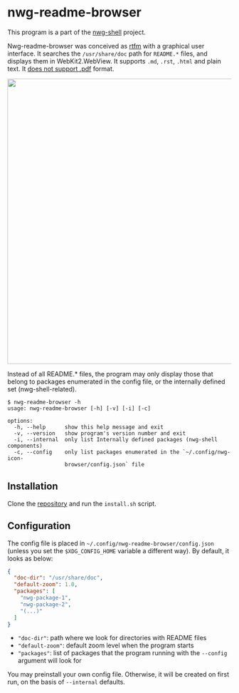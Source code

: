 # nwg-readme-browser

This program is a part of the [nwg-shell](https://nwg-piotr.github.io/nwg-shell) project.

Nwg-readme-browser was conceived as [rtfm](https://en.wikipedia.org/wiki/RTFM) with a graphical user interface. 
It searches the `/usr/share/doc` path for `README.*` files, and displays them in WebKit2.WebView. 
It supports `.md`, `.rst`, `.html` and plain text. It <u>does not support .pdf</u> format. 

<a href="https://github.com/nwg-piotr/nwg-readme-browser/assets/20579136/56d94b95-d765-4e1a-9489-26e1ac4f9a19"><img src="https://github.com/nwg-piotr/nwg-readme-browser/assets/20579136/56d94b95-d765-4e1a-9489-26e1ac4f9a19" width=640></a>


Instead of all README.* files, the program may only display those that belong to packages enumerated in the config file, 
or the internally defined set (nwg-shell-related).

```text
$ nwg-readme-browser -h
usage: nwg-readme-browser [-h] [-v] [-i] [-c]

options:
  -h, --help      show this help message and exit
  -v, --version   show program's version number and exit
  -i, --internal  only list Internally defined packages (nwg-shell components)
  -c, --config    only list packages enumerated in the `~/.config/nwg-icon-
                  browser/config.json` file
```

## Installation

Clone the [repository](https://github.com/nwg-piotr/nwg-readme-browser) and run the `install.sh` script.

## Configuration

The config file is placed in `~/.config/nwg-readme-browser/config.json` (unless you set the `$XDG_CONFIG_HOME` variable
a different way). By default, it looks as below:

```json
{
  "doc-dir": "/usr/share/doc",
  "default-zoom": 1.0,
  "packages": [
    "nwg-package-1",
    "nwg-package-2",
    "(...)"
  ]
}
```

- `"doc-dir"`: path where we look for directories with README files
- `"default-zoom"`: default zoom level when the program starts
- `"packages"`: list of packages that the program running with the `--config` argument will look for

You may preinstall your own config file. Otherwise, it will be created on first run, on the basis of `--internal` defaults.   
